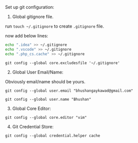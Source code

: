 Set up git configuration:

1) Global gitignore file.

run `touch ~/.gitignore` to create `.gitignore` file.

now add below lines:

```bash
echo ".idea" >> ~/.gitignore
echo ".vscode" >> ~/.gitignore
echo ".php_cs.cache" >> ~/.gitignore
```

`git config --global core.excludesfile '~/.gitignore'`

2) Global User Email/Name: 

Obviously email/name should be yours.

`git config --global user.email "bhushangaykawad@gmail.com"`

`git config --global user.name "Bhushan"`

3) Global Core Editor: 

`git config --global core.editor "vim"`

4) Git Credential Store:

`git config --global credential.helper cache`

